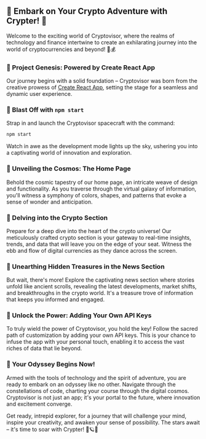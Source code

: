 
## 🚀 Embark on Your Crypto Adventure with Crypter! 🌟

Welcome to the exciting world of Cryptovisor, where the realms of technology and finance intertwine to create an exhilarating journey into the world of cryptocurrencies and beyond! 🚀💰

### 🌟 Project Genesis: Powered by Create React App
Our journey begins with a solid foundation – Cryptovisor was born from the creative prowess of [Create React App](https://github.com/facebook/create-react-app), setting the stage for a seamless and dynamic user experience.

### 🚀 Blast Off with `npm start`
Strap in and launch the Cryptovisor spacecraft with the command:

```bash
npm start
```

Watch in awe as the development mode lights up the sky, ushering you into a captivating world of innovation and exploration.

### 🌌 Unveiling the Cosmos: The Home Page
Behold the cosmic tapestry of our home page, an intricate weave of design and functionality. As you traverse through the virtual galaxy of information, you'll witness a symphony of colors, shapes, and patterns that evoke a sense of wonder and anticipation.

### 💎 Delving into the Crypto Section
Prepare for a deep dive into the heart of the crypto universe! Our meticulously crafted crypto section is your gateway to real-time insights, trends, and data that will leave you on the edge of your seat. Witness the ebb and flow of digital currencies as they dance across the screen.

### 📰 Unearthing Hidden Treasures in the News Section
But wait, there's more! Explore the captivating news section where stories unfold like ancient scrolls, revealing the latest developments, market shifts, and breakthroughs in the crypto world. It's a treasure trove of information that keeps you informed and engaged.

### 🔐 Unlock the Power: Adding Your Own API Keys
To truly wield the power of Cryptovisor, you hold the key! Follow the sacred path of customization by adding your own API keys. This is your chance to infuse the app with your personal touch, enabling it to access the vast riches of data that lie beyond.

### 🚀 Your Odyssey Begins Now!
Armed with the tools of technology and the spirit of adventure, you are ready to embark on an odyssey like no other. Navigate through the constellations of code, charting your course through the digital cosmos. Cryptovisor is not just an app; it's your portal to the future, where innovation and excitement converge.

Get ready, intrepid explorer, for a journey that will challenge your mind, inspire your creativity, and awaken your sense of possibility. The stars await – it's time to soar with Crypter! 🚀🪐🌌

